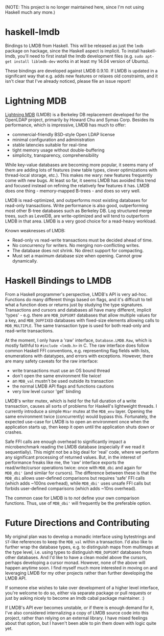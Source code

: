 (NOTE: This project is no longer maintained here, since I'm not using Haskell much any more.)

haskell-lmdb
============

Bindings to LMDB from Haskell. This will be released as just the `lmdb` package on hackage, since the Haskell aspect is implicit. To install haskell-lmdb, you'll need to first install the lmdb development files (e.g. `sudo apt-get install liblmdb-dev` works in at least my 14.04 version of Ubuntu). 

These bindings are developed against LMDB 0.9.10. If LMDB is updated in a significant way that e.g. adds new features or relaxes old constraints, and it isn't clear that I've already noticed, please file an issue report! 


# Lightning MDB

[Lightning MDB](http://symas.com/mdb/) (LMDB) is a Berkeley DB replacement developed for the OpenLDAP project, primarily by Howard Chu and Symas Corp. Besides its performance, which is impressive, LMDB has much to offer: 

* commercial-friendly BSD-style Open LDAP license
* minimal configuration and administration
* stable latencies suitable for real-time
* tight memory usage without double-buffering
* simplicity, transparency, comprehensibility

While key-value databases are becoming more popular, it seems many of them are adding lots of features (new table types, clever optimizations with thread-local storage, etc.). This makes me wary: new features frequently come with new bugs. At least so far, it seems LMDB has avoided this trend and focused instead on refining the relatively few features it has. LMDB does one thing - memory-mapped B-trees - and does so very well.

LMDB is read-optimized, and outperforms most existing databases for read-only transactions. Write performance is also good, outperforming most other B-tree databases such as Berkeley DB. Log structured merge trees, such as LevelDB, are write-optimized and will tend to outperform LMDB in that area. LMDB is a very good choice for a read-heavy workload.

Known weaknesses of LMDB:

* Read-only vs read-write transactions must be decided ahead of time.
* No concurrency for writers. No merging non-conflicting writes.
* The database does not shrink. No direct support for compacting.
* Must set a maximum database size when opening. Cannot grow dynamically.

# Haskell Bindings to LMDB

From a Haskell programmer's perspective, LMDB's API is very ad-hoc. Functions do many different things based on flags, and it's difficult to tell what a function does or returns just by studying the type signatures. Transactions and cursors and databases all have many different, implicit 'types' - e.g. there are `MDB_DUPSORT` databases that allow multiple values for a key, and `MDB_DUPFIXED` databases with fixed-size elements allowing calls to `MDB_MULTIPLE`. The same transaction type is used for both read-only and read-write transactions.

At the moment, I only have a 'raw' interface, `Database.LMDB.Raw`, which is mostly faithful to `#include <lmdb.h>` in C. The raw interface does follow common Haskell FFI conventions, e.g. representing flag fields with lists, enumerations with datatypes, and errors with exceptions. However, there are many safety caveats for the raw interface:

* write transactions must use an OS bound thread
* don't open the same environment file twice!
* an `MDB_val` mustn't be used outside its transaction
* the normal LMDB API flags and functions cautions
* very low level cursor 'get' binding

LMDB's writer mutex, which is held for the full duration of a write transaction, causes all sorts of problems for Haskell's lightweight threads. I currently introduce a simple `MVar` mutex at the `MDB_env` layer. Opening the same environment twice (concurrently) would bypass this. Fortunately, the expected use-case for LMDB is to open an environment once when the application starts up, then keep it open until the application shuts down or crashes.

Safe FFI calls are enough overhead to significantly impact a microbenchmark reading the LMDB database (especially if we read it sequentially). This might not be a big deal for 'real' code, where we perform any significant processing of returned values. But, in the interest of performance freaks like me, the 'raw' interface exports the read/write/cursor operations twice: once with `MDB_dbi` and again for `MDB_dbi'` (and similar for cursors). The difference between these is that the `MDB_dbi` allows user-defined comparisons but requires 'safe' FFI calls (which adds ~100ns overhead), while `MDB_dbi'` uses unsafe FFI calls but forbids user-defined comparisons (which adds ~10ns overhead). 

The common case for LMDB is to *not* define your own comparison functions. Thus, use of `MDB_dbi'` will frequently be the preferable option.

# Future Directions and Contributing

My original plan was to develop a monadic interface using bytestrings and `ST`-like references to keep the `MDB_val` within a transaction. I'd also like to further wrap the database types, e.g. to distinguish maps from multimaps at the type level, i.e. using types to distinguish `MDB_DUPSORT` databases from other databases. And I'd like to have a clean model above the cursors, perhaps developing a cursor monad. However, none of the above will happen anytime soon. I find myself much more interested in moving on and leveraging LMDB for my other projects rather than further developing the LMDB API.

If someone else wishes to take over development of a higher level interface, you're welcome to do so, either via separate package or pull requests or just by asking nicely to become an lmdb cabal package maintainer. :)

If LMDB's API ever becomes unstable, or if there is enough demand for it, I've also considered internalizing a copy of LMDB source code into this project, rather than relying on an external library. I have mixed feelings about that option, but I haven't been able to pin them down with logic quite yet.

